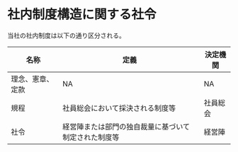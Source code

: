 # 社内制度構造に関する社令

当社の社内制度は以下の通り区分される。

| 名称 | 定義 | 決定機関 |
| --- | --- | --- |
| 理念、憲章、定款 | NA | NA |
| 規程 | 社員総会において採決される制度等 | 社員総会 | 
| 社令 | 経営陣または部門の独自裁量に基づいて制定された制度等 | 経営陣 |